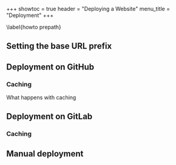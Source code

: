 +++
showtoc = true
header = "Deploying a Website"
menu_title = "Deployment"
+++

\label{howto prepath}

## Setting the base URL prefix

## Deployment on GitHub

### Caching

What happens with caching

## Deployment on GitLab

### Caching

## Manual deployment
